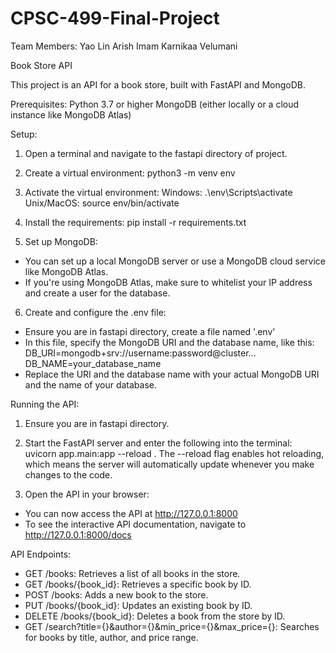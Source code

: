 # CPSC-499-Final-Project

Team Members:
Yao Lin
Arish Imam 
Karnikaa Velumani 



Book Store API

This project is an API for a book store, built with FastAPI and MongoDB.

Prerequisites:
Python 3.7 or higher
MongoDB (either locally or a cloud instance like MongoDB Atlas)

Setup:

1. Open a terminal and navigate to the fastapi directory of project.

2. Create a virtual environment: 
python3 -m venv env

3. Activate the virtual environment:
Windows: .\env\Scripts\activate
Unix/MacOS: source env/bin/activate

4. Install the requirements:
pip install -r requirements.txt

5. Set up MongoDB:
- You can set up a local MongoDB server or use a MongoDB cloud service like MongoDB Atlas.
- If you're using MongoDB Atlas, make sure to whitelist your IP address and create a user for the database.

6. Create and configure the .env file:
- Ensure you are in fastapi directory, create a file named '.env'
- In this file, specify the MongoDB URI and the database name, like this:   
  DB_URI=mongodb+srv://username:password@cluster...
  DB_NAME=your_database_name
- Replace the URI and the database name with your actual MongoDB URI and the name of your database.


Running the API:

1. Ensure you are in fastapi directory.

2. Start the FastAPI server and enter the following into the terminal:
uvicorn app.main:app --reload .
The --reload flag enables hot reloading, which means the server will automatically update whenever you make changes to the code.

3. Open the API in your browser:
- You can now access the API at http://127.0.0.1:8000
- To see the interactive API documentation, navigate to http://127.0.0.1:8000/docs


API Endpoints:
- GET /books: Retrieves a list of all books in the store.
- GET /books/{book_id}: Retrieves a specific book by ID.
- POST /books: Adds a new book to the store.
- PUT /books/{book_id}: Updates an existing book by ID.
- DELETE /books/{book_id}: Deletes a book from the store by ID.
- GET /search?title={}&author={}&min_price={}&max_price={}: Searches for books by title, author, and price range.
